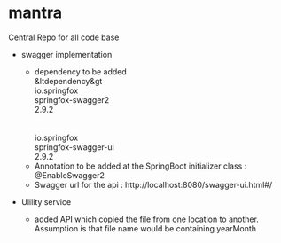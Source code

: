 # mantra
Central Repo for all code base

* swagger implementation 
 	* dependency to be added
		<br/>&ltdependency&gt
		<br/>	<groupId>io.springfox</groupId>
		<br/>	<artifactId>springfox-swagger2</artifactId>
		<br/>	<version>2.9.2</version>
		<br/></dependency>
		<br/><dependency>
		<br/>	<groupId>io.springfox</groupId>
		<br/>	<artifactId>springfox-swagger-ui</artifactId>
		<br/>	<version>2.9.2</version>
		<br/></dependency>
 	*  Annotation to be added at the SpringBoot initializer class  : @EnableSwagger2
 	*  Swagger url for the api : http://localhost:8080/swagger-ui.html#/

* Ulility service
	 *  added API which copied the file from one location to another.
		<br/>Assumption is that file name would be containing yearMonth

	
